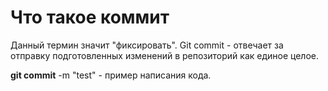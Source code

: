 # Что такое коммит

Данный термин значит "фиксировать". Git commit - отвечает за отправку подготовленных изменений в репозиторий как единое целое.

**git commit** -m "test" - пример написания кода.


